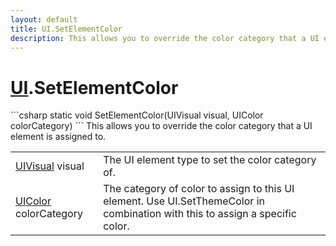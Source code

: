 ```yaml
---
layout: default
title: UI.SetElementColor
description: This allows you to override the color category that a UI element is assigned to.
---
```

# [UI]({{site.url}}/Pages/StereoKit/UI.html).SetElementColor

<div class='signature' markdown='1'>
```csharp
static void SetElementColor(UIVisual visual, UIColor colorCategory)
```
This allows you to override the color category that a UI
element is assigned to.
</div>

|  |  |
|--|--|
|[UIVisual]({{site.url}}/Pages/StereoKit/UIVisual.html) visual|The UI element type to set the color category             of.|
|[UIColor]({{site.url}}/Pages/StereoKit/UIColor.html) colorCategory|The category of color to assign to this             UI element. Use UI.SetThemeColor in combination with this to assign             a specific color.|




